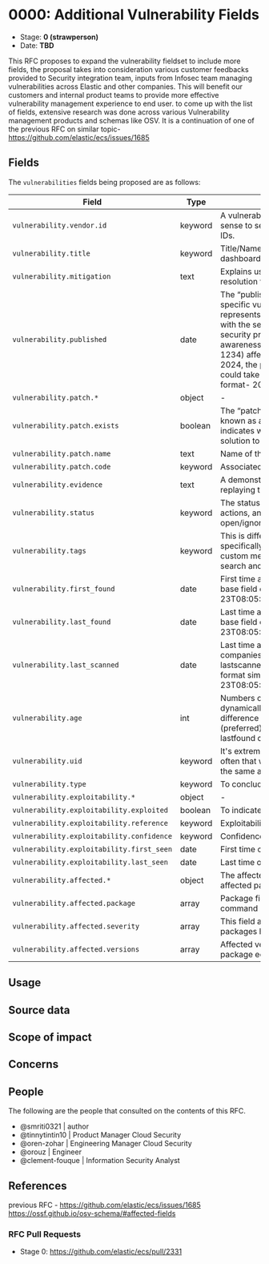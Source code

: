 # 0000: Additional Vulnerability Fields
<!-- Leave this ID at 0000. The ECS team will assign a unique, contiguous RFC number upon merging the initial stage of this RFC. -->

- Stage: **0 (strawperson)** <!-- Update to reflect target stage. See https://elastic.github.io/ecs/stages.html -->
- Date: **TBD** <!-- The ECS team sets this date at merge time. This is the date of the latest stage advancement. -->

<!--
As you work on your RFC, use the "Stage N" comments to guide you in what you should focus on, for the stage you're targeting.
Feel free to remove these comments as you go along.
-->

<!--
Stage 0: Provide a high level summary of the premise of these changes. Briefly describe the nature, purpose, and impact of the changes. ~2-5 sentences.
-->
This RFC proposes to expand the vulnerability fieldset to include more fields, the proposal takes into consideration various customer feedbacks provided to Security integration team, inputs from Infosec team managing vulnerabilities across Elastic and other companies. This will benefit our customers and internal product teams to provide more effective vulnerability management experience to end user. to come up with the list of fields, extensive research was done across various Vulnerability management products and schemas like OSV. It is a continuation of one of the previous RFC on similar topic- https://github.com/elastic/ecs/issues/1685

<!--
Stage 1: If the changes include field additions or modifications, please create a folder titled as the RFC number under rfcs/text/. This will be where proposed schema changes as standalone YAML files or extended example mappings and larger source documents will go as the RFC is iterated upon.
-->

<!--
Stage X: Provide a brief explanation of why the proposal is being marked as abandoned. This is useful context for anyone revisiting this proposal or considering similar changes later on.
-->

## Fields
The `vulnerabilities` fields being proposed are as follows:

| Field | Type | Description / Use Case |
| ----- | ---- | ---------------------- |
| `vulnerability.vendor.id` | keyword | A vulnerability doesn't have necessary a CVE associated with it. It makes sense to seperate vulnerability ID (like CVEs) to the vendor/detection IDs. |
| `vulnerability.title`	| keyword | Title/Name/Short Description for vulnerability, to be used in flyout and dashboards. |
| `vulnerability.mitigation` | text | Explains user how to fix or mitigate the problem, could be usefd to store resolution from the scanner vendor or document mitigation in place |
| `vulnerability.published`	| date | The “published” field indicates the date when information about a specific vulnerability was publicly disclosed or made available.It represents the moment when details about the vulnerability were shared with the security community, vendors, and the public.This field helps security professionals track the timeline of vulnerability awareness.Example value: If a critical vulnerability (e.g., CVE-2024-1234) affecting a widely used software is disclosed on February 1, 2024, the published date for that CVE would be 2024-02-01 or we could take the Date format similar to base field of @timestamp example format- 2016-05-23T08:05:34.853Z |
| `vulnerability.patch.*` | object | - |
| `vulnerability.patch.exists` | boolean | The “patch” field refers to whether a security fix or update (commonly known as a patch) is available to address the identified vulnerability. It indicates whether the software vendor or developer has released a solution to mitigate the vulnerability. |
| `vulnerability.patch.name` | text | Name of the patch |
| `vulnerability.patch.code` | keyword | Associated patch code for example ESA-2020-13 |
| `vulnerability.evidence` | text | A demonstration of the validity of a vulnerability claim, e.g. app.any.run replaying the exploitation of the vulnerability. |
| `vulnerability.status` | keyword | The status field helps security teams track vulnerabilities, prioritize actions, and communicate their progress effectively. Examples- open/ignored/patched/mitigated/false_positive/risk_accepted/reopened..|
| `vulnerability.tags` | keyword | This is different from cloud provider assigned resource tags, this is specifically for vulnerability. Vulnerability tags serve as a way to add custom metadata to vulnerabilities, enhancing their context and aiding in search and automation. |
| `vulnerability.first_found` | date | First time a vulnerability was found on the asset. Date format similar to base field of @timestamp example format- 2016-05-23T08:05:34.853Z |
| `vulnerability.last_found` | date | Last time a vulnerability was found on the asset. Date format similar to base field of @timestamp example format- 2016-05-23T08:05:34.853Z |
| `vulnerability.last_scanned` | date | Last time a scan was performed on the asset. It's important as some companies are scanning on a quarterly basis. If lastfound and lastscanned are close, it means it's still an active vulnerability. Date format similar to base field of @timestamp example format- 2016-05-23T08:05:34.853Z|
| `vulnerability.age` | int | Numbers of days since the vulnerability is active. It should be dynamically calculated (runtime fields, ingest, ...). It could either be then difference between the lastfound date and the published date (preferred). It could also be the difference between the firstfound and lastfound dates. |
| `vulnerability.uid` | keyword | It's extremely important to be able to deduplicate different scans. It's often that we have different scanners showing the same vulnerability on the same asset. |
| `vulnerability.type` | keyword | To conclude if the vulnerability is confirmed or potential. |
| `vulnerability.exploitability.*` | object | - |
| `vulnerability.exploitability.exploited` | boolean | To indicate if the vulnerability has been exploited or not. |
| `vulnerability.exploitability.reference` | keyword | Exploitability databse for example CSA-KEV. |
| `vulnerability.exploitability.confidence` | keyword | Confidence measure the credibility of existence and exploitability. |
| `vulnerability.exploitability.first_seen` | date | First time of exploitability |
| `vulnerability.exploitability.last_seen` | date | Last time of exploitability |
| `vulnerability.affected.*` | object | The affected field is a JSON array containing objects that describes the affected package versions, meaning those that contain the vulnerability. |
| `vulnerability.affected.package` | array | Package field is a JSON object identifying the affected code library or command provided by the package. |
| `vulnerability.affected.severity` | array | This field applies to a specific package, in cases where affected packages have differing severities for the same vulnerability. |
| `vulnerability.affected.versions` | array | Affected version in whatever version syntax is used by the given package ecosystem. |


<!--
Stage 1: Describe at a high level how this change affects fields. Include new or updated yml field definitions for all of the essential fields in this draft. While not exhaustive, the fields documented here should be comprehensive enough to deeply evaluate the technical considerations of this change. The goal here is to validate the technical details for all essential fields and to provide a basis for adding experimental field definitions to the schema. Use GitHub code blocks with yml syntax formatting, and add them to the corresponding RFC folder.
-->

<!--
Stage 2: Add or update all remaining field definitions. The list should now be exhaustive. The goal here is to validate the technical details of all remaining fields and to provide a basis for releasing these field definitions as beta in the schema. Use GitHub code blocks with yml syntax formatting, and add them to the corresponding RFC folder.
-->

## Usage

<!--
Stage 1: Describe at a high-level how these field changes will be used in practice. Real world examples are encouraged. The goal here is to understand how people would leverage these fields to gain insights or solve problems. ~1-3 paragraphs.
-->

## Source data

<!--
Stage 1: Provide a high-level description of example sources of data. This does not yet need to be a concrete example of a source document, but instead can simply describe a potential source (e.g. nginx access log). This will ultimately be fleshed out to include literal source examples in a future stage. The goal here is to identify practical sources for these fields in the real world. ~1-3 sentences or unordered list.
-->

<!--
Stage 2: Included a real world example source document. Ideally this example comes from the source(s) identified in stage 1. If not, it should replace them. The goal here is to validate the utility of these field changes in the context of a real world example. Format with the source name as a ### header and the example document in a GitHub code block with json formatting, or if on the larger side, add them to the corresponding RFC folder.
-->

<!--
Stage 3: Add more real world example source documents so we have at least 2 total, but ideally 3. Format as described in stage 2.
-->

## Scope of impact

<!--
Stage 2: Identifies scope of impact of changes. Are breaking changes required? Should deprecation strategies be adopted? Will significant refactoring be involved? Break the impact down into:
 * Ingestion mechanisms (e.g. beats/logstash)
 * Usage mechanisms (e.g. Kibana applications, detections)
 * ECS project (e.g. docs, tooling)
The goal here is to research and understand the impact of these changes on users in the community and development teams across Elastic. 2-5 sentences each.
-->

## Concerns

<!--
Stage 1: Identify potential concerns, implementation challenges, or complexity. Spend some time on this. Play devil's advocate. Try to identify the sort of non-obvious challenges that tend to surface later. The goal here is to surface risks early, allow everyone the time to work through them, and ultimately document resolution for posterity's sake.
-->

<!--
Stage 2: Document new concerns or resolutions to previously listed concerns. It's not critical that all concerns have resolutions at this point, but it would be helpful if resolutions were taking shape for the most significant concerns.
-->

<!--
Stage 3: Document resolutions for all existing concerns. Any new concerns should be documented along with their resolution. The goal here is to eliminate risk of churn and instability by ensuring all concerns have been addressed.
-->

## People

The following are the people that consulted on the contents of this RFC.

* @smriti0321 | author
* @tinnytintin10 | Product Manager Cloud Security
* @oren-zohar | Engineering Manager Cloud Security
* @orouz | Engineer
* @clement-fouque | Information Security Analyst



## References

<!-- Insert any links appropriate to this RFC in this section. -->
previous RFC  - https://github.com/elastic/ecs/issues/1685
https://ossf.github.io/osv-schema/#affected-fields

### RFC Pull Requests

<!-- An RFC should link to the PRs for each of it stage advancements. -->

* Stage 0: https://github.com/elastic/ecs/pull/2331

<!--
* Stage 1: https://github.com/elastic/ecs/pull/NNN
...
-->
